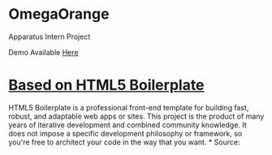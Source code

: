 OmegaOrange
===========

Apparatus Intern Project

Demo Available [Here](http://mwmisner.com/OmegaOrange/)

# [Based on HTML5 Boilerplate](http://html5boilerplate.com)
HTML5 Boilerplate is a professional front-end template for building 
fast, robust, and adaptable web apps or sites. This project is the 
product of many years of iterative development and combined community 
knowledge. It does not impose a specific development philosophy or 
framework, so you're free to architect your code in the way that you 
want. * Source: 
